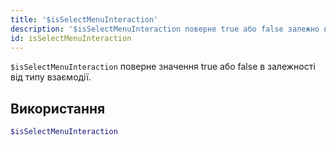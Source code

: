 ```yaml
---
title: '$isSelectMenuInteraction'
description: '$isSelectMenuInteraction поверне true або false залежно від типу взаємодії.'
id: isSelectMenuInteraction
---
```


`$isSelectMenuInteraction` поверне значення true або false в залежності від типу взаємодії.

## Використання

```php
$isSelectMenuInteraction
```